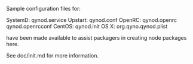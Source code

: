 Sample configuration files for:

SystemD: qynod.service
Upstart: qynod.conf
OpenRC:  qynod.openrc
         qynod.openrcconf
CentOS:  qynod.init
OS X:    org.qyno.qynod.plist

have been made available to assist packagers in creating node packages here.

See doc/init.md for more information.
